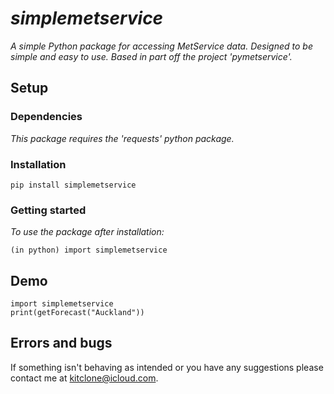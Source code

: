 # *simplemetservice*

*A simple Python package for accessing MetService data. Designed to be simple and easy to use. Based in part off the project 'pymetservice'.* 

## Setup 

### Dependencies

*This package requires the 'requests' python package.*

### Installation

```pip install simplemetservice```

### Getting started

*To use the package after installation:*

```(in python) import simplemetservice```

## Demo

```
import simplemetservice
print(getForecast("Auckland"))
```

## Errors and bugs

If something isn't behaving as intended  or you have any suggestions please contact me at kitclone@icloud.com.
